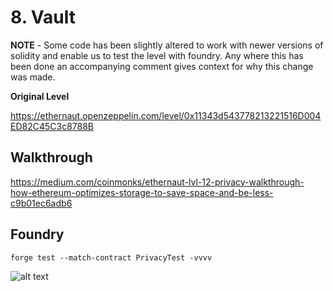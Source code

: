 # 8. Vault

**NOTE** - Some code has been slightly altered to work with newer versions of solidity and enable us to test the level with foundry. Any where this has been done an accompanying comment gives context for why this change was made. 

**Original Level**

https://ethernaut.openzeppelin.com/level/0x11343d543778213221516D004ED82C45C3c8788B

## Walkthrough

https://medium.com/coinmonks/ethernaut-lvl-12-privacy-walkthrough-how-ethereum-optimizes-storage-to-save-space-and-be-less-c9b01ec6adb6

## Foundry 

```
forge test --match-contract PrivacyTest -vvvv
```

![alt text](https://github.com/ciaranmcveigh5/ethernaut-x-foundry/blob/main/img/Privacy.png?raw=true)
